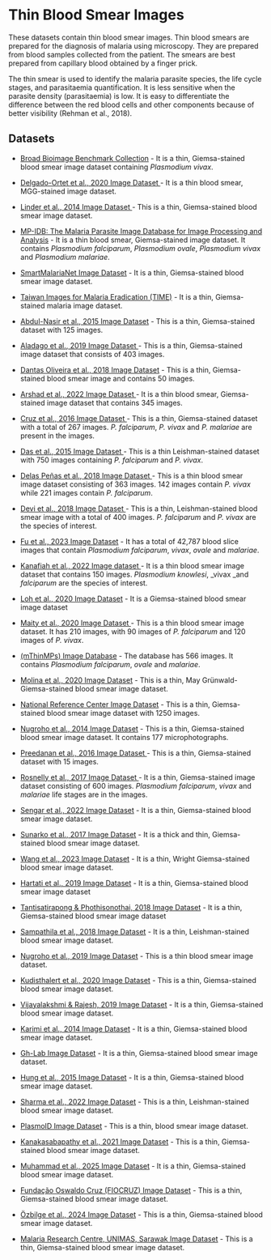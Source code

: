 # Thin Blood Smear Images
These datasets contain thin blood smear images.
Thin blood smears are prepared for the diagnosis of malaria using microscopy. They are prepared from blood samples collected from the patient. The smears are best prepared from capillary blood obtained by a finger prick.

The thin smear is used to identify the malaria parasite species, the life cycle stages, and parasitaemia quantification. It is less sensitive when the parasite density (parasitaemia) is low. It is easy to differentiate the difference between the red blood cells and other components because of better visibility (Rehman et al., 2018).


## Datasets
+ [Broad Bioimage Benchmark Collection](https://itunuisewon.github.io/Malaria_Blood_Film_Images/All_Datasets/BBBC.html) - It is a thin, Giemsa-stained blood smear image dataset containing _Plasmodium vivax_.

+ [Delgado-Ortet et al., 2020 Image Dataset ](https://itunuisewon.github.io/Malaria_Blood_Film_Images/All_Datasets/Delgado-Ortet_et_al.,_2020_Dataset.html) - It is a thin blood smear, MGG-stained image dataset.

+ [Linder et al., 2014 Image Dataset ](https://itunuisewon.github.io/Malaria_Blood_Film_Images/All_Datasets/Linder_et_al.,_2014_Dataset.html) - This is a thin, Giemsa-stained blood smear image dataset.

+ [MP-IDB: The Malaria Parasite Image Database for Image Processing and Analysis](https://itunuisewon.github.io/Malaria_Blood_Film_Images/All_Datasets/MP-IDB.html) - It is a thin blood smear, Giemsa-stained image dataset. It contains _Plasmodium falciparum_, _Plasmodium ovale_, _Plasmodium vivax_ and _Plasmodium malariae_.

+ [SmartMalariaNet Image Dataset](https://itunuisewon.github.io/Malaria_Blood_Film_Images/All_Datasets/SmartMalariaNet.html) - It is a thin, Giemsa-stained blood smear image dataset.

+ [Taiwan Images for Malaria Eradication (TIME)](https://itunuisewon.github.io/Malaria_Blood_Film_Images/All_Datasets/TIME_Dataset.html) - It is a thin, Giemsa-stained malaria image dataset.

+ [Abdul-Nasir et al., 2015 Image Dataset](https://itunuisewon.github.io/Malaria_Blood_Film_Images/All_Datasets/Abdul-Nasir_et_al.,_2015_Dataset.html) - This is a thin, Giemsa-stained dataset with 125 images.

+ [Aladago et al., 2019 Image Dataset ](https://itunuisewon.github.io/Malaria_Blood_Film_Images/All_Datasets/Aladago_et_al.,_2019.html) - This is a thin, Giemsa-stained image dataset that consists of 403 images.
  
+ [Dantas Oliveira et al., 2018 Image Dataset](https://itunuisewon.github.io/Malaria_Blood_Film_Images/All_Datasets/Dantas_Oliveira_et_al.,_2018_Dataset.html) - This is a thin, Giemsa-stained blood smear image and contains 50 images.
  
+ [Arshad et al., 2022 Image Dataset ](https://itunuisewon.github.io/Malaria_Blood_Film_Images/All_Datasets/Arshad_et_al.,_2022_Dataset.html) - It is a thin blood smear, Giemsa-stained image dataset that contains 345 images.
  
+ [Cruz et al., 2016 Image Dataset ](https://itunuisewon.github.io/Malaria_Blood_Film_Images/All_Datasets/Cruz_et_al.,_2016_Dataset.html) - This is a thin, Giemsa-stained dataset with a total of 267 images. _P. falciparum_, _P. vivax_ and _P. malariae_ are present in the images.

+ [Das et al., 2015 Image Dataset ](https://itunuisewon.github.io/Malaria_Blood_Film_Images/All_Datasets/Das_et_al.,_2015_Dataset.html) - This is a thin Leishman-stained dataset with 750 images containing _P. falciparum_ and _P. vivax_.

+ [Delas Peñas et al., 2018 Image Dataset ](https://itunuisewon.github.io/Malaria_Blood_Film_Images/All_Datasets/Delas_Pe%C3%B1as_et_al.,_2018_Dataset.html) - This is a thin blood smear image dataset consisting of 363 images. 142 images contain _P. vivax_ while 221 images contain _P. falciparum_.

+ [Devi et al., 2018 Image Dataset ](https://itunuisewon.github.io/Malaria_Blood_Film_Images/All_Datasets/Devi_et_al.,_2018_Dataset.html) - This is a thin, Leishman-stained blood smear image with a total of 400 images. _P. falciparum_ and _P. vivax_ are the species of interest.

+ [Fu et al., 2023 Image Dataset](https://itunuisewon.github.io/Malaria_Blood_Film_Images/All_Datasets/Fu_et_al.,_2023_Dataset.html) - It has a total of 42,787 blood slice images that contain _Plasmodium falciparum_, _vivax_, _ovale_ and _malariae_.

+ [Kanafiah et al., 2022 Image dataset ](https://itunuisewon.github.io/Malaria_Blood_Film_Images/All_Datasets/Kanafiah_et_al.,_2022_Dataset.html) - It is a thin blood smear image dataset that contains 150 images. _Plasmodium knowlesi_, _vivax _and _falciparum_ are the species of interest.

+ [Loh et al., 2020 Image Dataset](https://itunuisewon.github.io/Malaria_Blood_Film_Images/All_Datasets/Loh_et_al.,_2020_Dataset.html) - It is a Giemsa-stained blood smear image dataset

+ [Maity et al., 2020 Image Dataset ](https://itunuisewon.github.io/Malaria_Blood_Film_Images/All_Datasets/Maity_et_al.,_2020_Dataset.html) - This is a thin blood smear image dataset. It has 210 images, with 90 images of _P. falciparum_ and 120 images of _P. vivax_.

+ [(mThinMPs) Image Database](https://itunuisewon.github.io/Malaria_Blood_Film_Images/All_Datasets/mThinMPs_Database.html) - The database has 566 images. It contains _Plasmodium falciparum_, _ovale_ and _malariae_.

+ [Molina et al., 2020 Image Dataset](https://itunuisewon.github.io/Malaria_Blood_Film_Images/All_Datasets/Molina_et_al.,_2020_Dataset.html) - This is a thin, May Grünwald-Giemsa-stained blood smear image dataset.
  
+ [National Reference Center Image Dataset](https://itunuisewon.github.io/Malaria_Blood_Film_Images/All_Datasets/NRC_Dataset.html) - This is a thin, Giemsa-stained blood smear image dataset with 1250 images.

+ [Nugroho et al., 2014 Image Dataset](https://itunuisewon.github.io/Malaria_Blood_Film_Images/All_Datasets/Nugroho_et_al.,_2014_Dataset.html) - This is a thin, Giemsa-stained blood smear image dataset. It contains 177 microphotographs.

+ [Preedanan et al., 2016 Image Dataset ](https://itunuisewon.github.io/Malaria_Blood_Film_Images/All_Datasets/Preedanan_et_al.,_2016_Dataset.html) - This is a thin, Giemsa-stained dataset with 15 images.

+ [Rosnelly et al., 2017 Image Dataset ](https://itunuisewon.github.io/Malaria_Blood_Film_Images/All_Datasets/Rosnelly_et_al.,_2017_Dataset.html) - It is a thin, Giemsa-stained image dataset consisting of 600 images. _Plasmodium falciparum_, _vivax_ and _malariae_ life stages are in the images.

+ [Sengar et al., 2022 Image Dataset](https://itunuisewon.github.io/Malaria_Blood_Film_Images/All_Datasets/Sengar_et_al.,_2022_Dataset.html) - It is a thin, Giemsa-stained blood smear image dataset.

+ [Sunarko et al., 2017 Image Dataset](https://itunuisewon.github.io/Malaria_Blood_Film_Images/All_Datasets/Sunarko_et_al.,_2017_Dataset.html) -  It is a thick and thin, Giemsa-stained blood smear image dataset.

+ [Wang et al., 2023 Image Dataset](https://itunuisewon.github.io/Malaria_Blood_Film_Images/All_Datasets/Wang_et_al.,_2023_Dataset.html) - It is a thin, Wright Giemsa-stained blood smear image dataset.

+ [Hartati et al., 2019 Image Dataset](https://itunuisewon.github.io/Malaria_Blood_Film_Images/All_Datasets/Hartati_et_al.,_2019_Dataset.html) - It is a thin, Giemsa-stained blood smear image dataset

+ [Tantisatirapong & Phothisonothai, 2018 Image Dataset](https://itunuisewon.github.io/Malaria_Blood_Film_Images/All_Datasets/Tantisatirapong_&_Phothisonothai_2018_Dataset.html) - It is a thin, Giemsa-stained blood smear image dataset

+ [Sampathila et al., 2018 Image Dataset](https://itunuisewon.github.io/Malaria_Blood_Film_Images/All_Datasets/Sampathila_et_al.,_2018_Dataset.html) - It is a thin, Leishman-stained blood smear image dataset.

+ [Nugroho et al., 2019 Image Dataset](https://itunuisewon.github.io/Malaria_Blood_Film_Images/All_Datasets/Nugroho_et_al.,_2019_Dataset.html) - This is a thin blood smear image dataset.

+ [Kudisthalert et al., 2020 Image Dataset](https://itunuisewon.github.io/Malaria_Blood_Film_Images/All_Datasets/Kudisthalert_et_al.,_2020_Dataset.html) - This is a thin, Giemsa-stained blood smear image dataset.

+ [Vijayalakshmi & Rajesh, 2019 Image Dataset](https://itunuisewon.github.io/Malaria_Blood_Film_Images/All_Datasets/Vijayalakshmi_&_Rajesh_2019_Dataset.html) - It is a thin, Giemsa-stained blood smear image dataset.

+ [Karimi et al., 2014 Image Dataset](https://itunuisewon.github.io/Malaria_Blood_Film_Images/All_Datasets/Karimi_et_al.,_2014_Dataset.html) - It is a thin, Giemsa-stained blood smear image dataset.

+ [Gh-Lab Image Dataset](https://itunuisewon.github.io/Malaria_Blood_Film_Images/All_Datasets/Gh-Lab_Dataset.html) - It is a thin, Giemsa-stained blood smear image dataset.

+ [Hung et al., 2015 Image Dataset](https://itunuisewon.github.io/Malaria_Blood_Film_Images/All_Datasets/Hung_et_al.,_2015_Dataset.html) - 
It is a thin, Giemsa-stained blood smear image dataset.

+ [Sharma et al., 2022 Image Dataset](https://itunuisewon.github.io/Malaria_Blood_Film_Images/All_Datasets/Sharma_et_al.,_2022_Dataset.html) - This is a thin, Leishman-stained blood smear image dataset.

+ [PlasmoID Image Dataset](https://itunuisewon.github.io/Malaria_Blood_Film_Images/All_Datasets/PlasmoID_Image_Dataset.html) - This is a thin, blood smear image dataset.

+ [Kanakasabapathy et al., 2021 Image Dataset](https://itunuisewon.github.io/Malaria_Blood_Film_Images/All_Datasets/Kanakasabapathy_et_al.,_2021_Dataset.html) - This is a thin, Giemsa-stained blood smear image dataset.

+ [Muhammad et al., 2025 Image Dataset](https://itunuisewon.github.io/Malaria_Blood_Film_Images/All_Datasets/Muhammad_et_al.,_2025_Dataset.html) - It is a thin, Giemsa-stained blood smear image dataset.

+ [Fundação Oswaldo Cruz (FIOCRUZ) Image Dataset](https://itunuisewon.github.io/Malaria_Blood_Film_Images/All_Datasets/FIOCRUZ_Dataset.html) - This is a thin, Giemsa-stained blood smear image dataset.

+ [Özbilge et al., 2024 Image Dataset](https://itunuisewon.github.io/Malaria_Blood_Film_Images/All_Datasets/%C3%96zbilge_et_al.,_2024_Dataset.html) - This is a thin, Giemsa-stained blood smear image dataset.

+ [Malaria Research Centre, UNIMAS, Sarawak Image Dataset](https://itunuisewon.github.io/Malaria_Blood_Film_Images/All_Datasets/MRC_UNIMAS_Image_Dataset.html) - This is a thin, Giemsa-stained blood smear image dataset.
